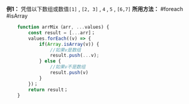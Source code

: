 **例1：**  凭借以下数组或数值`[1]` , `[2, 3]` , `4` , `5` , `[6,7]`
**所用方法：** #foreach #isArray 
```jsx
	function arrMix（arr, ...values) {
		const result = [...arr]；
		values.forEach((v) => {
			if(Array.isArray(v)) {
				//如果v是数组
				result.push(...v);
			} else {
				//如果v不是数组
				result.push(v)
			}
		})；
		return result；
	}
```